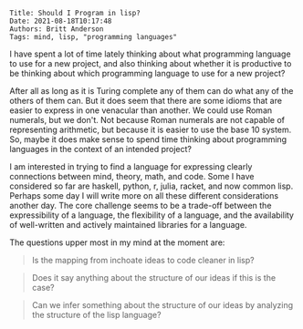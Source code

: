     Title: Should I Program in lisp?
    Date: 2021-08-18T10:17:48
	Authors: Britt Anderson
    Tags: mind, lisp, "programming languages"


I have spent a lot of time lately thinking about what programming language to use for a new project, and also thinking about whether it is productive to be thinking about which programming language to use for a new project? 
	
<!-- more -->

After all as long as it is Turing complete any of them can do what any of the others of them can. But it does seem that there are some idioms that are easier to express in one venacular than another. We could use Roman numerals, but we don't. Not because Roman numerals are not capable of representing arithmetic, but because it is easier to use the base 10 system. So, maybe it does make sense to spend time thinking about programming languages in the context of an intended project?

I am interested in trying to find a language for expressing clearly connections between mind, theory, math, and code. Some I have considered so far are haskell, python, r, julia, racket, and now common lisp. Perhaps some day I will write more on all these different considerations another day. The core challenge seems to be a trade-off between the expressibility of a language, the flexibility of a language, and the availability of well-written and actively maintained libraries for a language. 

The questions upper most in my mind at the moment are:

> Is the mapping from inchoate ideas to code cleaner in lisp? 

> Does it say anything about the structure of our ideas if this is the case? 

> Can we infer something about the structure of our ideas by analyzing the structure of the lisp language?

